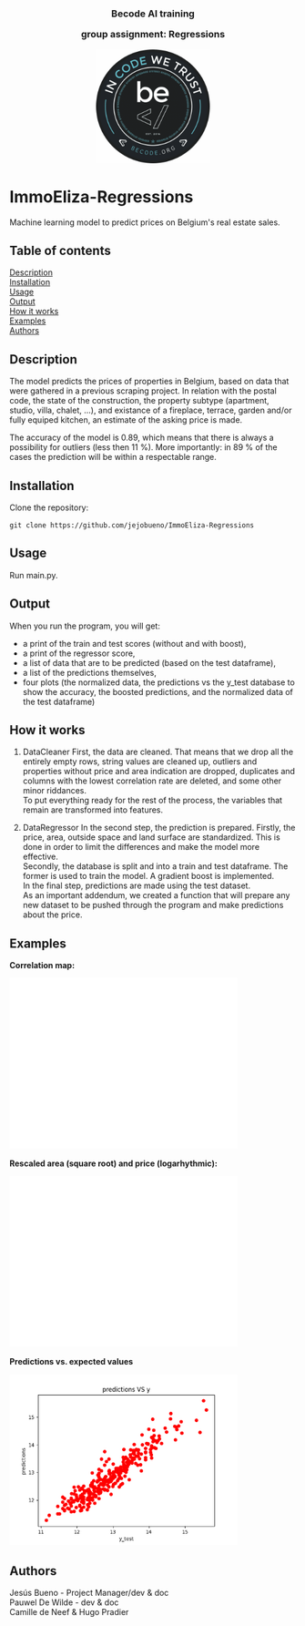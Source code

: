 <div align = "center">

<h3>Becode AI training

group assignment: Regressions</h3>


<img width = "200" src = /assets/BeCode_Logo.png>
</div>

# ImmoEliza-Regressions
Machine learning model to predict prices on Belgium's real estate sales.

## Table of contents
[Description](#Description)  
[Installation](#Installation)  
[Usage](#Usage)  
[Output](#Output)  
[How it works](#How-it-works)  
[Examples](#Examples)  
[Authors](#Authors)

## Description
The model predicts the prices of properties in Belgium, based on data that were gathered in a previous scraping project.
In relation with the postal code, the state of the construction, the property subtype (apartment, studio, villa, chalet, ...),
and existance of a fireplace, terrace, garden and/or fully equiped kitchen, an estimate of the asking price is made.

The accuracy of the model is 0.89, which means that there is always a possibility for outliers (less then 11 %). More importantly: in 89 %
of the cases the prediction will be within a respectable range.

## Installation
Clone the repository:
```
git clone https://github.com/jejobueno/ImmoEliza-Regressions
``` 

## Usage
Run main.py.

## Output
When you run the program, you will get: 

- a print of the train and test scores (without and with boost),
- a print of the regressor score,
- a list of data that are to be predicted (based on the test dataframe),
- a list of the predictions themselves,
- four plots (the normalized data, the predictions vs the y_test database to show the accuracy, 
the boosted predictions, and the normalized data of the test dataframe)

## How it works
1. DataCleaner
First, the data are cleaned. That means that we drop all the entirely empty rows, string values
are cleaned up, outliers and properties without price and area indication are dropped, duplicates
and columns with the lowest correlation rate are deleted, and some other minor riddances.  
  To put everything ready for the rest of the process, the variables that remain are transformed into
features.

2. DataRegressor
In the second step, the prediction is prepared. Firstly, the price, area, outside space and land
surface are standardized. This is done in order to limit the differences and make the model more
effective.  
  Secondly, the database is split and into a train and test dataframe. The former is used to train the
model. A gradient boost is implemented.  
In the final step, predictions are made using the test dataset.  
  As an important addendum, we created a function that will prepare any new dataset to be pushed through
the program and make predictions about the price.

## Examples

**Correlation map:**

<img width = "400" src = /assets/Correlation%20map.png> 


**Rescaled area (square root) and price (logarhythmic):**

<img width = "400" src = /assets/Rescaled%20sqrtArea%20vs%20logPrice.png> 


**Predictions vs. expected values**

<img width = "400" src = /assets/predictions%20VS%20y.png>

## Authors
Jesús Bueno - Project Manager/dev & doc  
Pauwel De Wilde - dev & doc  
Camille de Neef & Hugo Pradier